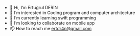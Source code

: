 - 👋 Hi, I’m Ertuğrul DERİN
- 👀 I’m interested in Coding program and computer architecture
- 🌱 I’m currently learning swift programming
- 💞️ I’m looking to collaborate on mobile app
- 📫 How to reach me ertdr4n@gmail.com

<!---
ertdrnn/ertdrnn is a ✨ special ✨ repository because its `README.md` (this file) appears on your GitHub profile.
You can click the Preview link to take a look at your changes.
--->
